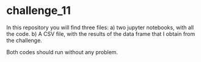 # challenge_11

In this repository you will find three files: 
  a) two jupyter notebooks, with all the code.
  b) A CSV file, with the results of the data frame that I obtain from the challenge.

Both codes should run without any problem.
